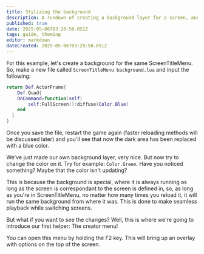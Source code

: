 ```yaml
---
title: Stylizing the background
description: A rundown of creating a background layer for a screen, and seeing the loading rules for this layer in particular.
published: true
date: 2025-05-06T03:28:58.051Z
tags: guide, theming
editor: markdown
dateCreated: 2025-05-06T03:28:58.051Z
---
```


For this example, let's create a background for the same ScreenTitleMenu. So, make a new file called `ScreenTitleMenu background.lua` and input the following:

```lua
return Def.ActorFrame{
	Def.Quad{
  	OnCommand=function(self)
    	self:FullScreen():diffuse(Color.Blue)
    end
  }
}
``` 

Once you save the file, restart the game again (faster reloading methods will be discussed later) and you'll see that now the dark area has been replaced with a blue color.

We've just made our own background layer, very nice. But now try to change the color on it. Try for example: `Color.Green`. Have you noticed something? Maybe that the color isn't updating?

This is because the background is special, where it is always running as long as the screen is correspondant to the screen is defined in, so, as long as you're in ScreenTitleMenu, no matter how many times you reload it, it will run the same background from where it was. This is done to make seamless playback while switching screens.

But what if you want to see the changes? Well, this is where we're going to introduce our first helper: The creator menu!

You can open this menu by holding the F2 key. This will bring up an overlay with options on the top of the screen.
